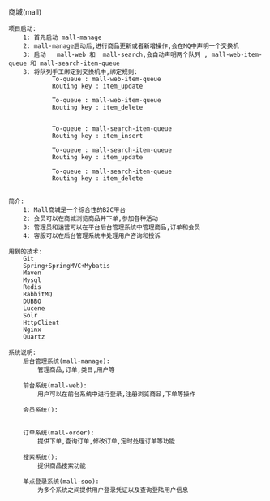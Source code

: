 商城(mall)

	项目启动:
		1: 首先启动	mall-manage
		2: mall-manage启动后,进行商品更新或者新增操作,会在MQ中声明一个交换机
		3: 启动	mall-web 和	mall-search,会自动声明两个队列 , mall-web-item-queue 和 mall-search-item-queue
		3: 将队列手工绑定到交换机中,绑定规则:
				To-queue : mall-web-item-queue
				Routing key : item_update

				To-queue : mall-web-item-queue
				Routing key : item_delete


				To-queue : mall-search-item-queue
				Routing key : item_insert

				To-queue : mall-search-item-queue
				Routing key : item_update

				To-queue : mall-search-item-queue
				Routing key : item_delete


	简介:
		1: Mall商城是一个综合性的B2C平台
		2: 会员可以在商城浏览商品并下单,参加各种活动
		3: 管理员和运营可以在平台后台管理系统中管理商品,订单和会员
		4: 客服可以在后台管理系统中处理用户咨询和投诉

	用到的技术:
		Git
		Spring+SpringMVC+Mybatis
		Maven
		Mysql
		Redis
		RabbitMQ 
		DUBBO
		Lucene
		Solr
		HttpClient
		Nginx
		Quartz

	系统说明:
		后台管理系统(mall-manage):
			管理商品,订单,类目,用户等

		前台系统(mall-web):
			用户可以在前台系统中进行登录,注册浏览商品,下单等操作

		会员系统():


		订单系统(mall-order):
			提供下单,查询订单,修改订单,定时处理订单等功能

		搜索系统():
			提供商品搜索功能
			
		单点登录系统(mall-soo):
			为多个系统之间提供用户登录凭证以及查询登陆用户信息




